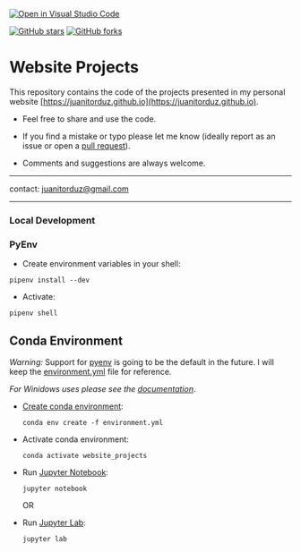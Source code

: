 [![Open in Visual Studio Code](https://open.vscode.dev/badges/open-in-vscode.svg)](https://open.vscode.dev/juanitorduz/website_projects)

[![GitHub stars](https://img.shields.io/github/stars/juanitorduz/website_projects.svg)](https://github.com/juanitorduz/website_projects/stargazers)
[![GitHub forks](https://img.shields.io/github/forks/juanitorduz/website_projects.svg?color=blue)](https://github.com/juanitorduz/website_projects/network)

# Website Projects

This repository contains the code of the projects presented in my personal website [https://juanitorduz.github.io](https://juanitorduz.github.io).

- Feel free to share and use the code.

- If you find a mistake or typo please let me know (ideally report as an issue or open a [pull request](https://help.github.com/en/articles/about-pull-requests)).

- Comments and suggestions are always welcome.

---

contact: [juanitorduz@gmail.com](mailto:juanitorduz@gmail.com)

---

### Local Development 
### PyEnv

- Create environment variables in your shell:

```
pipenv install --dev
```

- Activate:

```
pipenv shell
```

## Conda Environment

*Warning:* Support for [pyenv](https://github.com/pyenv/pyenv) is going to be the default in the future. I will keep the [environment.yml](environment.yml) file for reference.

*For Winidows uses please see the [documentation](https://docs.conda.io/projects/conda/en/latest/user-guide/tasks/manage-environments.html)*.

- [Create conda environment](https://docs.conda.io/projects/conda/en/latest/user-guide/tasks/manage-environments.html):

  `conda env create -f environment.yml`

- Activate conda environment:

  `conda activate website_projects`

- Run [Jupyter Notebook](https://jupyter-notebook-beginner-guide.readthedocs.io/en/latest/what_is_jupyter.html):

  `jupyter notebook`

  OR

- Run [Jupyter Lab](https://jupyterlab.readthedocs.io/en/stable/index.html#):

  `jupyter lab`
